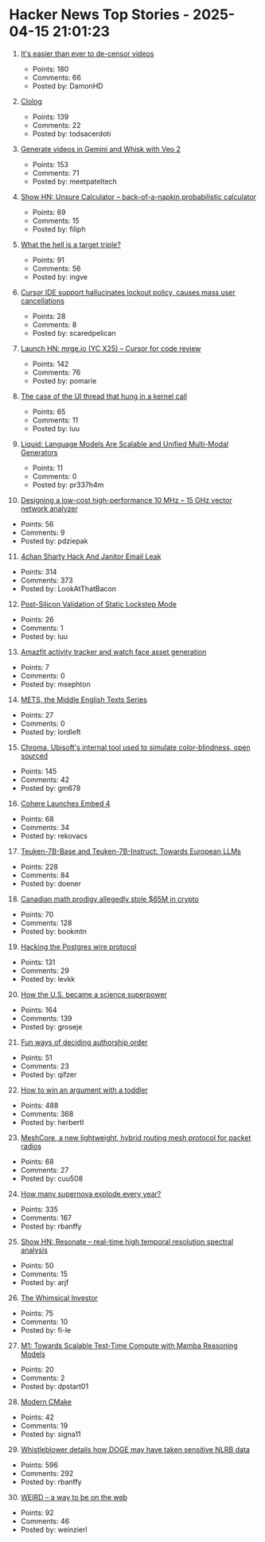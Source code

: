 # Hacker News Top Stories - 2025-04-15 21:01:23

1. [It's easier than ever to de-censor videos](https://www.jeffgeerling.com/blog/2025/its-easier-ever-de-censor-videos)
   - Points: 180
   - Comments: 66
   - Posted by: DamonHD

2. [Clolog](https://github.com/bobschrag/clolog)
   - Points: 139
   - Comments: 22
   - Posted by: todsacerdoti

3. [Generate videos in Gemini and Whisk with Veo 2](https://blog.google/products/gemini/video-generation/)
   - Points: 153
   - Comments: 71
   - Posted by: meetpateltech

4. [Show HN: Unsure Calculator – back-of-a-napkin probabilistic calculator](https://filiph.github.io/unsure/)
   - Points: 69
   - Comments: 15
   - Posted by: filiph

5. [What the hell is a target triple?](https://mcyoung.xyz/2025/04/14/target-triples/)
   - Points: 91
   - Comments: 56
   - Posted by: ingve

6. [Cursor IDE support hallucinates lockout policy, causes mass user cancellations](https://old.reddit.com/r/cursor/comments/1jyy5am/psa_cursor_now_restricts_logins_to_a_single/)
   - Points: 28
   - Comments: 8
   - Posted by: scaredpelican

7. [Launch HN: mrge.io (YC X25) – Cursor for code review](undefined)
   - Points: 142
   - Comments: 76
   - Posted by: pomarie

8. [The case of the UI thread that hung in a kernel call](https://devblogs.microsoft.com/oldnewthing/20250411-00/?p=111066)
   - Points: 65
   - Comments: 11
   - Posted by: luu

9. [Liquid: Language Models Are Scalable and Unified Multi-Modal Generators](https://foundationvision.github.io/Liquid/)
   - Points: 11
   - Comments: 0
   - Posted by: pr337h4m

10. [Designing a low-cost high-performance 10 MHz – 15 GHz vector network analyzer](https://hforsten.com/designing-a-low-cost-high-performance-10-mhz-15-ghz-vector-network-analyzer.html)
   - Points: 56
   - Comments: 9
   - Posted by: pdziepak

11. [4chan Sharty Hack And Janitor Email Leak](https://knowyourmeme.com/memes/events/april-2025-4chan-sharty-hack-and-janitor-email-leak)
   - Points: 314
   - Comments: 373
   - Posted by: LookAtThatBacon

12. [Post-Silicon Validation of Static Lockstep Mode](https://www.intel.com/content/www/us/en/content-details/851929/post-silicon-validation-of-static-lockstep-mode-on-intel-xeon-6-processor-e-core-architecture.html)
   - Points: 26
   - Comments: 1
   - Posted by: luu

13. [Amazfit activity tracker and watch face asset generation](https://blog.gingerbeardman.com/2025/04/11/amazfit-activity-tracker-and-watch-face-asset-generation/)
   - Points: 7
   - Comments: 0
   - Posted by: msephton

14. [METS, the Middle English Texts Series](https://metseditions.org)
   - Points: 27
   - Comments: 0
   - Posted by: lordleft

15. [Chroma, Ubisoft's internal tool used to simulate color-blindness, open sourced](https://github.com/ubisoft/Chroma)
   - Points: 145
   - Comments: 42
   - Posted by: gm678

16. [Cohere Launches Embed 4](https://cohere.com/blog/embed-4)
   - Points: 68
   - Comments: 34
   - Posted by: rekovacs

17. [Teuken-7B-Base and Teuken-7B-Instruct: Towards European LLMs](https://arxiv.org/abs/2410.03730)
   - Points: 228
   - Comments: 84
   - Posted by: doener

18. [Canadian math prodigy allegedly stole $65M in crypto](https://www.theglobeandmail.com/business/economy/article-math-prodigy-cryptocurrency-enforcement-united-states/)
   - Points: 70
   - Comments: 128
   - Posted by: bookmtn

19. [Hacking the Postgres wire protocol](https://pgdog.dev/blog/hacking-postgres-wire-protocol)
   - Points: 131
   - Comments: 29
   - Posted by: levkk

20. [How the U.S. became a science superpower](https://steveblank.com/2025/04/15/how-the-u-s-became-a-science-superpower/)
   - Points: 164
   - Comments: 139
   - Posted by: groseje

21. [Fun ways of deciding authorship order](https://dynamicecology.wordpress.com/2016/09/21/fun-ways-of-deciding-authorship-order/)
   - Points: 51
   - Comments: 23
   - Posted by: qifzer

22. [How to win an argument with a toddler](https://seths.blog/2025/04/how-to-win-an-argument-with-a-toddler/)
   - Points: 488
   - Comments: 368
   - Posted by: herbertl

23. [MeshCore, a new lightweight, hybrid routing mesh protocol for packet radios](https://github.com/ripplebiz/MeshCore)
   - Points: 68
   - Comments: 27
   - Posted by: cuu508

24. [How many supernova explode every year?](https://badastronomy.beehiiv.com/p/ban-447-wait-how-many-supernova-explode)
   - Points: 335
   - Comments: 167
   - Posted by: rbanffy

25. [Show HN: Resonate – real-time high temporal resolution spectral analysis](https://alexandrefrancois.org/Resonate/)
   - Points: 50
   - Comments: 15
   - Posted by: arjf

26. [The Whimsical Investor](https://fi-le.net/stonks/)
   - Points: 75
   - Comments: 10
   - Posted by: fi-le

27. [M1: Towards Scalable Test-Time Compute with Mamba Reasoning Models](https://arxiv.org/abs/2504.10449)
   - Points: 20
   - Comments: 2
   - Posted by: dpstart01

28. [Modern CMake](https://cliutils.gitlab.io/modern-cmake/README.html)
   - Points: 42
   - Comments: 19
   - Posted by: signa11

29. [Whistleblower details how DOGE may have taken sensitive NLRB data](https://www.npr.org/2025/04/15/nx-s1-5355896/doge-nlrb-elon-musk-spacex-security)
   - Points: 596
   - Comments: 292
   - Posted by: rbanffy

30. [WEIRD – a way to be on the web](https://a.weird.one)
   - Points: 92
   - Comments: 46
   - Posted by: weinzierl

